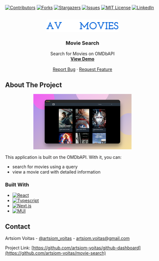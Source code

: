 [![Contributors][contributors-shield]][contributors-url]
[![Forks][forks-shield]][forks-url]
[![Stargazers][stars-shield]][stars-url]
[![Issues][issues-shield]][issues-url]
[![MIT License][license-shield]][license-url]
[![LinkedIn][linkedin-shield]][linkedin-url]

<!-- PROJECT LOGO -->
<br />
<div align="center">
  <a target="_blank" href="https://github.com/artsiom-voitas/github-dashboard/">
    <img src="public/logo.png" alt="Logo" height="40">
  </a>

<h3 align="center">Movie Search</h3>

  <p align="center">
    Search for Movies on OMDbAPI
    <br />
    <a href="https://movie-search-acpn.vercel.app/"><strong>View Demo</strong></a>
    <br />
    <br />
    <a href="https://github.com/artsiom-voitas/movie-search/issues">Report Bug</a>
    ·
    <a href="https://github.com/artsiom-voitas/movie-search/issues">Request Feature</a>
  </p>
</div>

<!-- ABOUT THE PROJECT -->

## About The Project

<p align="center">
  <img src="public/movie-search.png" width="320" alt="Main page screenshot">
</p>

This application is built on the OMDbAPI. With it, you can:

- search for movies using a query
- view a movie card with detailed information

### Built With

- [![React][React.js]][React-url]
- [![Typescript][Typescript]][Typescript-url]
- [![Next.js][Next.js]][Next.js-url]
- [![MUI][MUI]][MUI-url]

<!-- CONTACT -->

## Contact

Artsiom Voitas - [@artsiom_voitas](https://x.com/artsiom_voitas) - artsiom.voitas@gmail.com

Project Link: [https://github.com/artsiom-voitas/github-dashboard](https://github.com/artsiom-voitas/movie-search)

<!-- MARKDOWN LINKS & IMAGES -->
<!-- https://www.markdownguide.org/basic-syntax/#reference-style-links -->

[contributors-shield]: https://img.shields.io/github/contributors/artsiom-voitas/movie-search.svg?style=for-the-badge
[contributors-url]: https://github.com/artsiom-voitas/movie-search/graphs/contributors
[forks-shield]: https://img.shields.io/github/forks/artsiom-voitas/movie-search.svg?style=for-the-badge
[forks-url]: https://github.com/artsiom-voitas/movie-search/network/members
[stars-shield]: https://img.shields.io/github/stars/artsiom-voitas/movie-search.svg?style=for-the-badge
[stars-url]: https://github.com/artsiom-voitas/movie-search/stargazers
[issues-shield]: https://img.shields.io/github/issues/artsiom-voitas/movie-search.svg?style=for-the-badge
[issues-url]: https://github.com/artsiom-voitas/movie-search/issues
[license-shield]: https://img.shields.io/github/license/artsiom-voitas/movie-search.svg?style=for-the-badge
[license-url]: https://github.com/artsiom-voitas/movie-search/blob/master/LICENSE
[linkedin-shield]: https://img.shields.io/badge/-LinkedIn-black.svg?style=for-the-badge&logo=linkedin&colorB=555
[linkedin-url]: https://www.linkedin.com/in/artsiom-voitas/
[React.js]: https://img.shields.io/badge/React-20232A?style=for-the-badge&logo=react&logoColor=61DAFB
[React-url]: https://reactjs.org/
[Typescript]: https://img.shields.io/badge/TypeScript-007ACC?style=for-the-badge&logo=typescript&logoColor=white
[Typescript-url]: https://www.typescriptlang.org/
[Next.js]: https://img.shields.io/badge/Next-black?style=for-the-badge&logo=next.js&logoColor=white
[Next.js-url]: https://nextjs.org/
[MUI]: https://img.shields.io/badge/MUI-%230081CB.svg?style=for-the-badge&logo=mui&logoColor=white
[MUI-url]: https://mui.com
